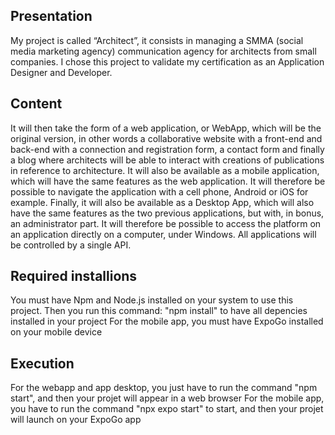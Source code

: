 ## Presentation 

My project is called “Architect”, it consists in managing a SMMA (social media marketing agency) communication agency for architects from small companies. I chose this project to validate my certification as an Application Designer and Developer.

## Content 

It will then take the form of a web application, or WebApp, which will be the original version, in other words a collaborative website with a front-end and back-end with a connection and registration form, a contact form and finally a blog where architects will be able to interact with creations of publications in reference to architecture.
It will also be available as a mobile application, which will have the same features as the web application. It will therefore be possible to navigate the application with a cell phone, Android or iOS for example.
Finally, it will also be available as a Desktop App, which will also have the same features as the two previous applications, but with, in bonus, an administrator part. It will therefore be possible to access the platform on an application directly on a computer, under Windows.
All applications will be controlled by a single API.

## Required installions

You must have Npm and Node.js installed on your system to use this project.
Then you run this command: "npm install" to have all depencies installed in your project
For the mobile app, you must have ExpoGo installed on your mobile device

## Execution

For the webapp and app desktop, you just have to run the command "npm start", and then your projet will appear in a web browser
For the mobile app, you have to run the command "npx expo start" to start, and then your projet will launch on your ExpoGo app
 
 
